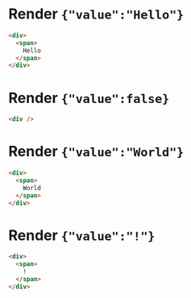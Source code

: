 # Render `{"value":"Hello"}`

```html
<div>
  <span>
    Hello
  </span>
</div>
```


# Render `{"value":false}`

```html
<div />
```


# Render `{"value":"World"}`

```html
<div>
  <span>
    World
  </span>
</div>
```


# Render `{"value":"!"}`

```html
<div>
  <span>
    !
  </span>
</div>
```
